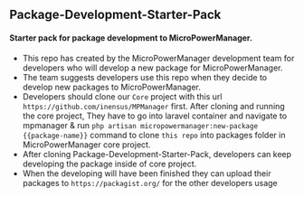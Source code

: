 ## Package-Development-Starter-Pack

#### Starter pack for package development to MicroPowerManager.

- This repo has created by the MicroPowerManager development team for developers who will develop a new package for MicroPowerManager.
- The team suggests developers use this repo when they decide to develop new packages to MicroPowerManager.
- Developers should clone our `Core` project with this url `https://github.com/inensus/MPManager` first. After cloning and running the core project, They have to go into laravel container and navigate to mpmanager & run `php artisan micropowermanager:new-package {{package-name}}` command to clone `this repo` into packages folder in MicroPowerManager core project.
- After cloning Package-Development-Starter-Pack, developers can keep developing the package inside of core project.
- When the developing will have been finished they can upload their packages to `https://packagist.org/` for the other developers usage
